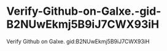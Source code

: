# Verify-Github-on-Galxe.-gid-B2NUwEkmj5B9iJ7CWX93iH
Verify Github on Galxe. gid:B2NUwEkmj5B9iJ7CWX93iH
